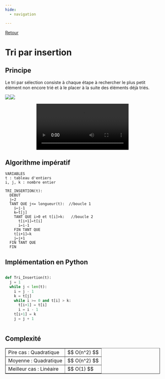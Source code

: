 ```yaml
---
hide:
  - navigation

---
```


[Retour](../../)


# **Tri par insertion**

## Principe

Le tri par sélection consiste à chaque étape à rechercher le plus petit élément non encore trié et à le placer à la suite des éléments déjà triés.

<tab><tr><td>![](medias/Insertion.gif)</td><td>![](medias/insertion.png)</td></tr></tab>
<center><video controls>
  <source src="https://mickaelsasl.github.io/T/EP/memo/medias/insertion%20-%20Animation%20pygame.mp4" type="video/mp4">
  <p>Votre navigateur ne prend pas en charge les vidéos HTML5.
     Voici <a href="https://mickaelsasl.github.io/T/EP/memo/medias/insertion%20-%20Animation%20pygame.mp4">un lien pour télécharger la vidéo</a>.</p>
</video></iframe></center>

## Algorithme impératif

```
VARIABLES
t : tableau d'entiers
i, j, k : nombre entier

TRI_INSERTION(t):
  DEBUT
  j←2
  TANT QUE j<= longueur(t):  //boucle 1
    i←j-1
    k←t[j]
    TANT QUE i>0 et t[i]>k:   //boucle 2
      t[i+1]←t[i]
      i←i-1
    FIN TANT QUE
    t[i+1]←k
    j←j+1
  FIN TANT QUE
  FIN 
```

## Implémentation en Python

```Python

def Tri_Insertion(t):
  j = 1
  while j < len(t):
    i = j - 1
    k = t[j]
    while i >= 0 and t[i] > k:
      t[i+1] = t[i]
      i = i - 1
    t[i+1] = k
    j = j + 1
  
```


## Complexité

<table width="100%" border="1" cellspacing="1" cellpadding="5">
  <tr>
    <td>
    Pire cas : Quadratique
    </td>
    <td>
    $$ O(n^2) $$
    </td>
  </tr>
  <tr>
    <td>
    Moyenne : Quadratique
    </td>
    <td>
    $$ O(n^2) $$
    </td>
  </tr>
  <tr>
    <td>
    Meilleur cas : Linéaire
    </td>
    <td>
    $$ O(1) $$
    </td>
  </tr>
</table>
